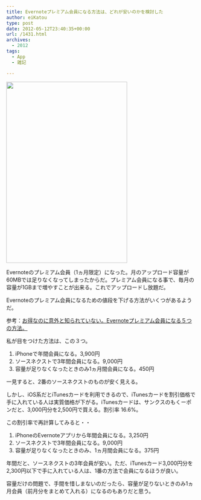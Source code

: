 ```yaml
---
title: Evernoteプレミアム会員になる方法は、どれが安いのかを検討した
author: eiKatou
type: post
date: 2012-05-12T23:40:35+00:00
url: /1431.html
archives:
  - 2012
tags:
  - App
  - 雑記

---
```

[<img src="http://eikatou.net/blog/wp-content/blog/uploads/2012/05/20120513a.jpg" alt="" title="20120513a" width="320" height="480" class="alignnone size-full wp-image-1433" srcset="/blog/uploads/2012/05/20120513a.jpg 320w, /blog/uploads/2012/05/20120513a-200x300.jpg 200w" sizes="(max-width: 320px) 100vw, 320px" />][1]
  
Evernoteのプレミアム会員（1ヵ月限定）になった。月のアップロード容量が60MBでは足りなくなってしまったからだ。プレミアム会員になる事で、毎月の容量が1GBまで増やすことが出来る。これでアップロードし放題だ。

Evernoteのプレミアム会員になるための値段を下げる方法がいくつがあるようだ。
  
参考：[お得なのに意外と知られていない。Evernoteプレミアム会員になる５つの方法。][2]

私が目をつけた方法は、この３つ。

  1. iPhoneで年間会員になる。3,900円
  2. ソースネクストで3年間会員になる。9,000円
  3. 容量が足りなくなったときのみ1ヵ月間会員になる。450円

一見すると、2番のソースネクストのものが安く見える。
  
しかし、iOS系だとiTunesカードを利用できるので、iTunesカードを割引価格で手に入れている人は実質価格が下がる。iTunesカードは、サンクスのもくーポンだと、3,000円分を2,500円で買える。割引率 16.6%。 

この割引率で再計算してみると・・

  1. iPhoneのEvernoteアプリから年間会員になる。3,250円
  2. ソースネクストで3年間会員になる。9,000円
  3. 容量が足りなくなったときのみ、1ヵ月間会員になる。375円

年間だと、ソースネクストの3年会員が安い。ただ、iTunesカード3,000円分を2,300円以下で手に入れている人は、1番の方法で会員になるほうが良い。

容量だけの問題で、手間を惜しまないのだったら、容量が足りないときのみ1ヵ月会員（前月分をまとめて入れる）になるのもありだと思う。

 [1]: http://eikatou.net/blog/wp-content/blog/uploads/2012/05/20120513a.jpg
 [2]: http://kazoo1837.blog23.fc2.com/blog-entry-188.html
